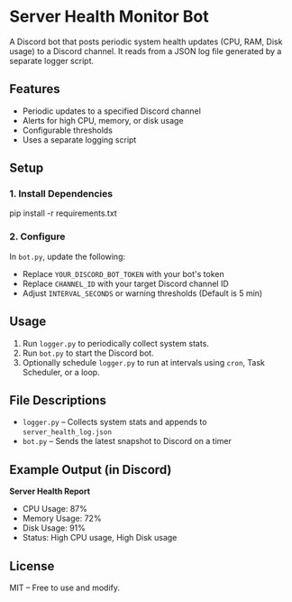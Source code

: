 # Server Health Monitor Bot

A Discord bot that posts periodic system health updates (CPU, RAM, Disk usage) to a Discord channel. It reads from a JSON log file generated by a separate logger script.

## Features

- Periodic updates to a specified Discord channel
- Alerts for high CPU, memory, or disk usage
- Configurable thresholds
- Uses a separate logging script

## Setup

### 1. Install Dependencies

pip install -r requirements.txt

### 2. Configure

In `bot.py`, update the following:

- Replace `YOUR_DISCORD_BOT_TOKEN` with your bot's token
- Replace `CHANNEL_ID` with your target Discord channel ID
- Adjust `INTERVAL_SECONDS` or warning thresholds (Default is 5 min)

## Usage

1. Run `logger.py` to periodically collect system stats.
2. Run `bot.py` to start the Discord bot.
3. Optionally schedule `logger.py` to run at intervals using `cron`, Task Scheduler, or a loop.

## File Descriptions

- `logger.py` – Collects system stats and appends to `server_health_log.json`
- `bot.py` – Sends the latest snapshot to Discord on a timer

## Example Output (in Discord)

**Server Health Report**
- CPU Usage: 87%
- Memory Usage: 72%
- Disk Usage: 91%
- Status: High CPU usage, High Disk usage

## License

MIT – Free to use and modify.
